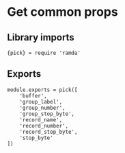 # Get common props

## Library imports

	{pick} = require 'ramda'


## Exports

	module.exports = pick([
		'buffer',
		'group_label',
		'group_number',
		'group_stop_byte',
		'record_name',
		'record_number',
		'record_stop_byte',
		'stop_byte'
	])
